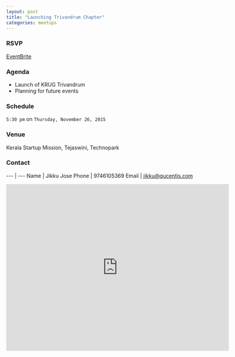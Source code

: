 ```yaml
---
layout: post
title: "Launching Trivandrum Chapter"
categories: meetups
---
```


### RSVP

[EventBrite](https://www.eventbrite.com/e/kerala-ruby-user-group-trivandrum-chapter-launch-tickets-19703597992)

### Agenda

* Launch of KRUG Trivandrum
* Planning for future events

### Schedule

`5:30 pm` on `Thursday, November 26, 2015`

### Venue

Kerala Startup Mission, Tejaswini, Technopark

### Contact

---   | ---
Name  | Jikku Jose
Phone | 9746105369
Email | jikku@qucentis.com

<iframe src="https://www.google.com/maps/embed?pb=!1m18!1m12!1m3!1d3945.4089993430653!2d76.87972781457864!3d8.556611093849414!2m3!1f0!2f0!3f0!3m2!1i1024!2i768!4f13.1!3m3!1m2!1s0x3b05befa945e2447%3A0x9622564b6e405dce!2sKerala+Startup+Mission!5e0!3m2!1sen!2s!4v1448357331454" width="600" height="450" frameborder="0" style="border:0" allowfullscreen></iframe>
